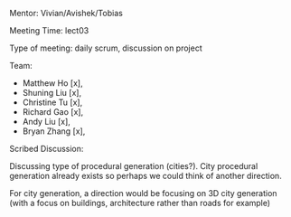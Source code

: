 Mentor: Vivian/Avishek/Tobias

Meeting Time: lect03

Type of meeting: daily scrum, discussion on project

Team: 
- Matthew Ho    [x], 
- Shuning Liu   [x],
- Christine Tu  [x],
- Richard Gao   [x],
- Andy Liu      [x], 
- Bryan Zhang   [x],

Scribed Discussion:

Discussing type of procedural generation (cities?). City procedural generation already exists so perhaps we could think of another direction.

For city generation, a direction would be focusing on 3D city generation (with a focus on buildings, architecture rather than roads for example)


